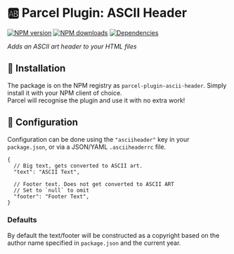# 🆎 Parcel Plugin: ASCII Header
[![NPM version](https://img.shields.io/npm/v/parcel-plugin-ascii-header.svg?maxAge=3600)](https://www.npmjs.com/package/parcel-plugin-ascii-header)
[![NPM downloads](https://img.shields.io/npm/dt/parcel-plugin-ascii-header.svg?maxAge=3600)](https://www.npmjs.com/package/parcel-plugin-ascii-header)
[![Dependencies](https://img.shields.io/david/lolpants/parcel-plugin-ascii-header.svg?maxAge=3600)](https://david-dm.org/lolpants/parcel-plugin-ascii-header)

_Adds an ASCII art header to your HTML files_

## 💾 Installation
The package is on the NPM registry as `parcel-plugin-ascii-header`. Simply install it with your NPM client of choice.  
Parcel will recognise the plugin and use it with no extra work!

## 🔧 Configuration
Configuration can be done using the `"asciiheader"` key in your `package.json`, or via a JSON/YAML `.asciiheaderrc` file.

```json5
{
  // Big text, gets converted to ASCII art.
  "text": "ASCII Text",

  // Footer text. Does not get converted to ASCII ART
  // Set to `null` to omit
  "footer": "Footer Text",
}
```

### Defaults
By default the text/footer will be constructed as a copyright based on the author name specified in `package.json` and the current year.
